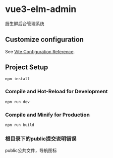 # vue3-elm-admin

厨生鲜后台管理系统


## Customize configuration

See [Vite Configuration Reference](https://vitejs.dev/config/).

## Project Setup

```sh
npm install
```

### Compile and Hot-Reload for Development

```sh
npm run dev
```

### Compile and Minify for Production

```sh
npm run build
```
### 根目录下的public提交说明错误
public公共文件，导航图标